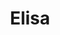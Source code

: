 ---
title: "Elisa"
years: [2021]
logo: "assets/images/elisa-logo-white.png"
link: "https://elisa.fi"
type: "supporters"
---